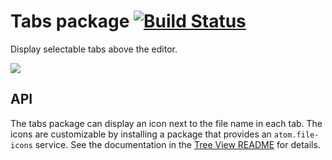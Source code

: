# Tabs package [![Build Status](https://travis-ci.org/atom/tabs.svg?branch=master)](https://travis-ci.org/atom/tabs)

Display selectable tabs above the editor.

![](https://f.cloud.github.com/assets/671378/2241879/5c74dc78-9ce9-11e3-865f-172b5a461f0c.png)

## API

The tabs package can display an icon next to the file name in each tab. The icons are customizable by installing a package that provides an `atom.file-icons` service. See the documentation in the [Tree View README](https://github.com/atom/tree-view#api) for details.
